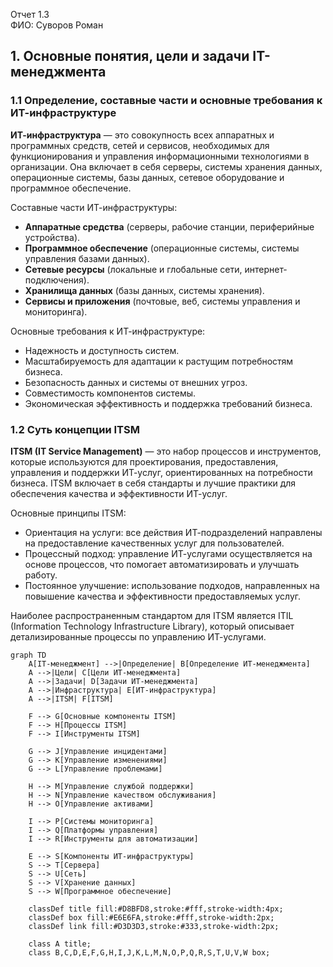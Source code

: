 Отчет 1.3  
ФИО: Суворов Роман

## 1. Основные понятия, цели и задачи IT-менеджмента

### 1.1 Определение, составные части и основные требования к ИТ-инфраструктуре

**ИТ-инфраструктура** — это совокупность всех аппаратных и программных средств, сетей и сервисов, необходимых для функционирования и управления информационными технологиями в организации. Она включает в себя серверы, системы хранения данных, операционные системы, базы данных, сетевое оборудование и программное обеспечение.

Составные части ИТ-инфраструктуры:

- **Аппаратные средства** (серверы, рабочие станции, периферийные устройства).
- **Программное обеспечение** (операционные системы, системы управления базами данных).
- **Сетевые ресурсы** (локальные и глобальные сети, интернет-подключения).
- **Хранилища данных** (базы данных, системы хранения).
- **Сервисы и приложения** (почтовые, веб, системы управления и мониторинга).

Основные требования к ИТ-инфраструктуре:

- Надежность и доступность систем.
- Масштабируемость для адаптации к растущим потребностям бизнеса.
- Безопасность данных и системы от внешних угроз.
- Совместимость компонентов системы.
- Экономическая эффективность и поддержка требований бизнеса.

### 1.2 Суть концепции ITSM

**ITSM (IT Service Management)** — это набор процессов и инструментов, которые используются для проектирования, предоставления, управления и поддержки ИТ-услуг, ориентированных на потребности бизнеса. ITSM включает в себя стандарты и лучшие практики для обеспечения качества и эффективности ИТ-услуг.

Основные принципы ITSM:

- Ориентация на услуги: все действия ИТ-подразделений направлены на предоставление качественных услуг для пользователей.
- Процессный подход: управление ИТ-услугами осуществляется на основе процессов, что помогает автоматизировать и улучшать работу.
- Постоянное улучшение: использование подходов, направленных на повышение качества и эффективности предоставляемых услуг.

Наиболее распространенным стандартом для ITSM является ITIL (Information Technology Infrastructure Library), который описывает детализированные процессы по управлению ИТ-услугами.

```mermaid
graph TD
    A[IT-менеджмент] -->|Определение| B[Определение ИТ-менеджмента]
    A -->|Цели| C[Цели ИТ-менеджмента]
    A -->|Задачи| D[Задачи ИТ-менеджмента]
    A -->|Инфраструктура| E[ИТ-инфраструктура]
    A -->|ITSM| F[ITSM]
    
    F --> G[Основные компоненты ITSM]
    F --> H[Процессы ITSM]
    F --> I[Инструменты ITSM]
    
    G --> J[Управление инцидентами]
    G --> K[Управление изменениями]
    G --> L[Управление проблемами]
    
    H --> M[Управление службой поддержки]
    H --> N[Управление качеством обслуживания]
    H --> O[Управление активами]
    
    I --> P[Системы мониторинга]
    I --> Q[Платформы управления]
    I --> R[Инструменты для автоматизации]
    
    E --> S[Компоненты ИТ-инфраструктуры]
    S --> T[Сервера]
    S --> U[Сеть]
    S --> V[Хранение данных]
    S --> W[Программное обеспечение]

    classDef title fill:#D8BFD8,stroke:#fff,stroke-width:4px;
    classDef box fill:#E6E6FA,stroke:#fff,stroke-width:2px;
    classDef link fill:#D3D3D3,stroke:#333,stroke-width:2px;
    
    class A title;
    class B,C,D,E,F,G,H,I,J,K,L,M,N,O,P,Q,R,S,T,U,V,W box;


```


